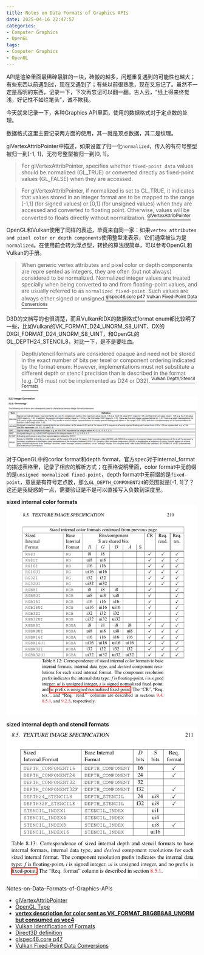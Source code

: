 ```yaml
---
title: Notes on Data Formats of Graphics APIs
date: 2025-04-16 22:47:57
categories:
- Computer Graphics
- OpenGL
tags: 
- Computer Graphics
- OpenGL
---
```


API是渲染里面最稀碎最脏的一块，砖搬的越多，问题重复遇到的可能性也越大；有些东西以前遇到过，现在又遇到了；有些以前很熟悉，现在又忘记了。虽然不一定是高明的东西，记录一下，下次再忘记可以翻一翻。古人云，“纸上得来终觉浅，好记性不如烂笔头”，诚不欺我。

今天就来记录一下，各种Graphics API里面，使用的数据格式对于定点数的处理。

数据格式这里主要记录两方面的使用，其一就是顶点数据，其二是纹理。

glVertexAttribPointer中描述，如果设置了归一化`normalized`，传入的有符号整型被归一到[-1, 1]，无符号整型被归一到[0, 1]。
> For glVertexAttribPointer, specifies whether `fixed-point data` values should be normalized (GL_TRUE) or converted directly as fixed-point values (GL_FALSE) when they are accessed.

> For glVertexAttribPointer, if normalized is set to GL_TRUE, it indicates that values stored in an integer format are to be mapped to the range [-1,1] (for signed values) or [0,1] (for unsigned values) when they are accessed and converted to floating point. Otherwise, values will be converted to floats directly without normalization. [<sup>glVertexAttribPointer</sup>](https://registry.khronos.org/OpenGL-Refpages/gl4/html/glVertexAttribPointer.xhtml)

OpenGL和Vulkan使用了同样的表述，毕竟来自同一家：如果`vertex attributes and pixel color or depth components`使用整型来表示，它们通常被认为是`normalized`。在使用前会转为浮点型，转换的算法很简单，可以参考OpenGL和Vulkan的手册。
> When generic vertex attributes and pixel color or depth components are repre
sented as integers, they are often (but not always) considered to be normalized.
 Normalized integer values are treated specially when being converted to and from
 floating-point values, and are usually referred to as `normalized fixed-point`. Such
 values are always either signed or unsigned.[<sup>glspec46.core p47</sup>](https://registry.khronos.org/OpenGL/specs/gl/glspec46.core.pdf) [<sup> Vulkan Fixed-Point Data Conversions</sup>](https://docs.vulkan.org/spec/latest/chapters/fundamentals.html#fundamentals-fixedconv)

D3D的文档写的也很清楚，而且Vulkan和DX的数据格式format enum都比较明了一些，比如Vulkan的VK_FORMAT_D24_UNORM_S8_UINT、DX的DXGI_FORMAT_D24_UNORM_S8_UINT，和OpenGL的GL_DEPTH24_STENCIL8，对比一下，是不是要吐血。
> Depth/stencil formats are considered opaque and need not be stored in the exact number of bits per texel or component ordering indicated by the format enum. However, implementations must not substitute a different depth or stencil precision than is described in the format (e.g. D16 must not be implemented as D24 or D32).[<sup> Vulkan Depth/Stencil Formats</sup>](https://docs.vulkan.org/spec/latest/chapters/formats.html#formats-depth-stencil)

 ![Notes-on-Data-Formats-of-Graphics-APIs/D3D11_Format](../images/Notes-on-Data-Formats-of-Graphics-APIs/D3D11_Format.png)

对于OpenGL中的corlor format和depth format，官方spec对于internal_format的描述表格里，记录了相应的解析方式；在表格说明里面，color format中无前缀的是`unsigned normalized fixed-point`，depth format中无前缀的是`fixed-point`，意思是有符号定点数，那么`GL_DEPTH_COMPONENT24`的范围就是[-1, 1]了？这还是我疑惑的一点，需要验证是不是可以直接写入负数到深度里。

**sized internal color formats**
  ![Notes-on-Data-Formats-of-Graphics-APIs/opengl_color_format](../images/Notes-on-Data-Formats-of-Graphics-APIs/opengl_color_format.png)

**sized internal depth and stencil formats**
  ![Compare-Mode-in-OpenGL-Sampler/depth_format](../images/Compare-Mode-in-OpenGL-Sampler/depth_format.png)



Notes-on-Data-Formats-of-Graphics-APIs
- [glVertexAttribPointer](https://registry.khronos.org/OpenGL-Refpages/gl4/html/glVertexAttribPointer.xhtml)
- [OpenGL Type](https://www.khronos.org/opengl/wiki/OpenGL_Type)
- [**vertex description for color sent as VK_FORMAT_R8G8B8A8_UNORM but consumed as vec4**](https://github.com/ocornut/imgui/discussions/6049)
- [Vulkan Identification of Formats](https://docs.vulkan.org/spec/latest/chapters/formats.html#_identification_of_formats)
- [Direct3D definition](https://microsoft.github.io/DirectX-Specs/d3d/archive/D3D11_3_FunctionalSpec.htm#3.2.3.1%20Terminology)
- [glspec46.core p47](https://registry.khronos.org/OpenGL/specs/gl/glspec46.core.pdf)
- [Vulkan Fixed-Point Data Conversions](https://docs.vulkan.org/spec/latest/chapters/fundamentals.html#fundamentals-fixedconv)